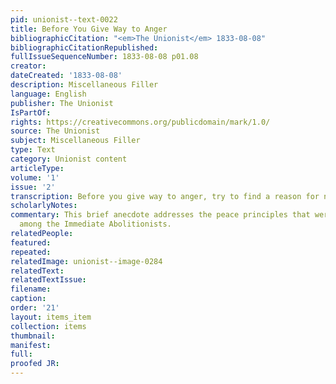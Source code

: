 ```yaml
---
pid: unionist--text-0022
title: Before You Give Way to Anger
bibliographicCitation: "<em>The Unionist</em> 1833-08-08"
bibliographicCitationRepublished: 
fullIssueSequenceNumber: 1833-08-08 p01.08
creator: 
dateCreated: '1833-08-08'
description: Miscellaneous Filler
language: English
publisher: The Unionist
IsPartOf: 
rights: https://creativecommons.org/publicdomain/mark/1.0/
source: The Unionist
subject: Miscellaneous Filler
type: Text
category: Unionist content
articleType: 
volume: '1'
issue: '2'
transcription: Before you give way to anger, try to find a reason for not being angry.
scholarlyNotes: 
commentary: This brief anecdote addresses the peace principles that were gaining credence
  among the Immediate Abolitionists.
relatedPeople: 
featured: 
repeated: 
relatedImage: unionist--image-0284
relatedText: 
relatedTextIssue: 
filename: 
caption: 
order: '21'
layout: items_item
collection: items
thumbnail: 
manifest: 
full: 
proofed JR: 
---
```


